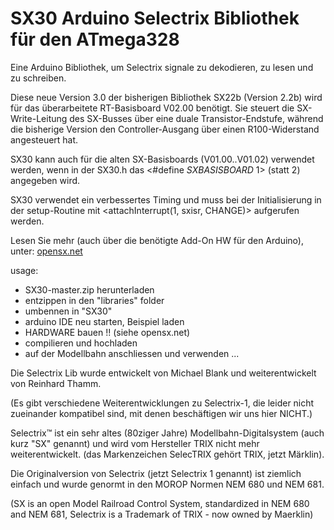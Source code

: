 ﻿# SX30 Arduino Selectrix Bibliothek für den ATmega328

Eine Arduino Bibliothek, um Selectrix signale zu dekodieren, zu lesen und zu schreiben.

Diese neue Version 3.0 der bisherigen Bibliothek SX22b (Version 2.2b) wird für das überarbeitete RT-Basisboard V02.00 benötigt. Sie steuert die SX-Write-Leitung des SX-Busses über eine duale Transistor-Endstufe, während die bisherige Version den Controller-Ausgang über einen R100-Widerstand angesteuert hat.

SX30 kann auch für die alten SX-Basisboards (V01.00..V01.02) verwendet werden, wenn in der SX30.h das <#define _SXBASISBOARD_ 1> (statt 2) angegeben wird.

SX30 verwendet ein verbessertes Timing und muss bei der Initialisierung in der setup-Routine mit <attachInterrupt(1, sxisr, CHANGE)> aufgerufen werden.

Lesen Sie mehr (auch über die benötigte Add-On HW für den Arduino), unter:
<a href="http://opensx.net">opensx.net</a>

usage: 
- SX30-master.zip herunterladen 
- entzippen in den "libraries" folder
- umbennen in "SX30"
- arduino IDE neu starten, Beispiel laden
- HARDWARE bauen !! (siehe opensx.net)
- compilieren und hochladen
- auf der Modellbahn anschliessen und verwenden ...

Die Selectrix Lib wurde entwickelt von Michael Blank und weiterentwickelt von Reinhard Thamm.

(Es gibt verschiedene Weiterentwicklungen zu Selectrix-1, die leider nicht zueinander kompatibel sind, mit denen beschäftigen wir uns hier NICHT.)

Selectrix™ ist ein sehr altes (80ziger Jahre) Modellbahn-Digitalsystem (auch kurz "SX" genannt) und wird vom Hersteller TRIX nicht mehr weiterentwickelt. (das Markenzeichen SelecTRIX gehört TRIX, jetzt Märklin).

Die Originalversion von Selectrix (jetzt Selectrix 1 genannt) ist ziemlich einfach und wurde genormt in den MOROP Normen NEM 680 und NEM 681.


(SX is an open Model Railroad Control System, standardized in
NEM 680 and NEM 681, Selectrix is a Trademark of TRIX - now owned by
Maerklin)

